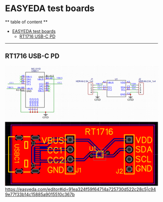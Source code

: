 # EASYEDA test boards

** table of content **
- [EASYEDA test boards](#easyeda-test-boards)
  - [RT1716 USB-C PD](#rt1716-usb-c-pd)

---
## RT1716 USB-C PD
<img src="../img/rt1716-schematics.png"> <br>
<img src="../img/rt1716-pcb.png"> <br>
https://easyeda.com/editor#id=91ea324f59f64714a725730d522c28c5|c949e77f33b14c15885a9015510c367b



